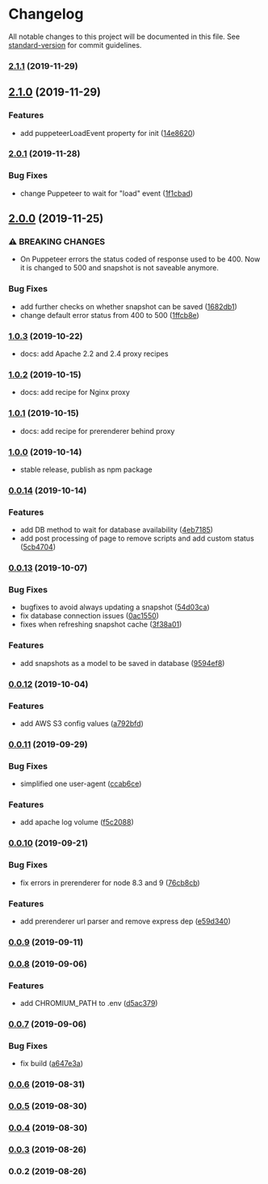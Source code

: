 # Changelog

All notable changes to this project will be documented in this file. See [standard-version](https://github.com/conventional-changelog/standard-version) for commit guidelines.

### [2.1.1](https://github.com/duartealexf/spa-seo-prerenderer/compare/v2.1.0...v2.1.1) (2019-11-29)

## [2.1.0](https://github.com/duartealexf/spa-seo-prerenderer/compare/v2.0.1...v2.1.0) (2019-11-29)


### Features

* add puppeteerLoadEvent property for init ([14e8620](https://github.com/duartealexf/spa-seo-prerenderer/commit/14e8620))

### [2.0.1](https://github.com/duartealexf/spa-seo-prerenderer/compare/v2.0.0...v2.0.1) (2019-11-28)


### Bug Fixes

* change Puppeteer to wait for "load" event ([1f1cbad](https://github.com/duartealexf/spa-seo-prerenderer/commit/1f1cbad))

## [2.0.0](https://github.com/duartealexf/spa-seo-prerenderer/compare/v1.0.3...v2.0.0) (2019-11-25)


### ⚠ BREAKING CHANGES

* On Puppeteer errors the status coded of response used to be 400. Now it is changed
to 500 and snapshot is not saveable anymore.

### Bug Fixes

* add further checks on whether snapshot can be saved ([1682db1](https://github.com/duartealexf/spa-seo-prerenderer/commit/1682db1))
* change default error status from 400 to 500 ([1ffcb8e](https://github.com/duartealexf/spa-seo-prerenderer/commit/1ffcb8e))

### [1.0.3](https://github.com/duartealexf/spa-seo-prerenderer/compare/v1.0.2...v1.0.3) (2019-10-22)

* docs: add Apache 2.2 and 2.4 proxy recipes

### [1.0.2](https://github.com/duartealexf/spa-seo-prerenderer/compare/v1.0.0...v1.0.2) (2019-10-15)

* docs: add recipe for Nginx proxy

### [1.0.1](https://github.com/duartealexf/spa-seo-prerenderer/compare/v1.0.0...v1.0.1) (2019-10-15)

* docs: add recipe for prerenderer behind proxy

### [1.0.0](https://github.com/duartealexf/spa-seo-prerenderer/compare/v0.0.14...v1.0.1) (2019-10-14)

* stable release, publish as npm package

### [0.0.14](https://github.com/duartealexf/spa-seo-prerenderer/compare/v0.0.13...v0.0.14) (2019-10-14)

### Features

* add DB method to wait for database availability ([4eb7185](https://github.com/duartealexf/spa-seo-prerenderer/commit/4eb7185))
* add post processing of page to remove scripts and add custom status ([5cb4704](https://github.com/duartealexf/spa-seo-prerenderer/commit/5cb4704))

### [0.0.13](https://github.com/duartealexf/spa-seo-prerenderer/compare/v0.0.12...v0.0.13) (2019-10-07)


### Bug Fixes

* bugfixes to avoid always updating a snapshot ([54d03ca](https://github.com/duartealexf/spa-seo-prerenderer/commit/54d03ca))
* fix database connection issues ([0ac1550](https://github.com/duartealexf/spa-seo-prerenderer/commit/0ac1550))
* fixes when refreshing snapshot cache ([3f38a01](https://github.com/duartealexf/spa-seo-prerenderer/commit/3f38a01))


### Features

* add snapshots as a model to be saved in database ([9594ef8](https://github.com/duartealexf/spa-seo-prerenderer/commit/9594ef8))

### [0.0.12](https://github.com/duartealexf/spa-seo-prerenderer/compare/v0.0.11...v0.0.12) (2019-10-04)


### Features

* add AWS S3 config values ([a792bfd](https://github.com/duartealexf/spa-seo-prerenderer/commit/a792bfd))

### [0.0.11](https://github.com/duartealexf/spa-seo-prerenderer/compare/v0.0.10...v0.0.11) (2019-09-29)


### Bug Fixes

* simplified one user-agent ([ccab6ce](https://github.com/duartealexf/spa-seo-prerenderer/commit/ccab6ce))


### Features

* add apache log volume ([f5c2088](https://github.com/duartealexf/spa-seo-prerenderer/commit/f5c2088))

### [0.0.10](https://github.com/duartealexf/spa-seo-prerenderer/compare/v0.0.9...v0.0.10) (2019-09-21)


### Bug Fixes

* fix errors in prerenderer for node 8.3 and 9 ([76cb8cb](https://github.com/duartealexf/spa-seo-prerenderer/commit/76cb8cb))


### Features

* add prerenderer url parser and remove express dep ([e59d340](https://github.com/duartealexf/spa-seo-prerenderer/commit/e59d340))

### [0.0.9](https://github.com/duartealexf/spa-seo-prerenderer/compare/v0.0.8...v0.0.9) (2019-09-11)

### [0.0.8](https://github.com/duartealexf/spa-seo-prerenderer/compare/v0.0.7...v0.0.8) (2019-09-06)


### Features

* add CHROMIUM_PATH to .env ([d5ac379](https://github.com/duartealexf/spa-seo-prerenderer/commit/d5ac379))

### [0.0.7](https://github.com/duartealexf/spa-seo-prerenderer/compare/v0.0.6...v0.0.7) (2019-09-06)


### Bug Fixes

* fix build ([a647e3a](https://github.com/duartealexf/spa-seo-prerenderer/commit/a647e3a))

### [0.0.6](https://github.com/duartealexf/spa-seo-prerenderer/compare/v0.0.5...v0.0.6) (2019-08-31)

### [0.0.5](https://github.com/duartealexf/spa-seo-prerenderer/compare/v0.0.4...v0.0.5) (2019-08-30)

### [0.0.4](https://github.com/duartealexf/spa-seo-prerenderer/compare/v0.0.3...v0.0.4) (2019-08-30)

### [0.0.3](https://github.com/duartealexf/spa-seo-prerenderer/compare/v0.0.2...v0.0.3) (2019-08-26)

### 0.0.2 (2019-08-26)

